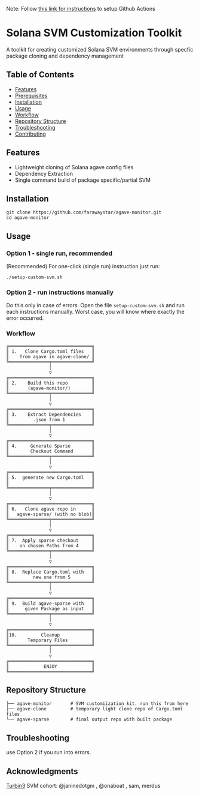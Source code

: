 Note: Follow [this link for instructions](https://github.com/farawaystar/agave-monitor/) to setup Github Actions

# Solana SVM Customization Toolkit


A toolkit for creating customized Solana SVM environments through specfic package cloning and dependency management

## Table of Contents
- [Features](#features)
- [Prerequisites](#prerequisites)
- [Installation](#installation)
- [Usage](#usage)
- [Workflow](#workflow)
- [Repository Structure](#repository-structure)
- [Troubleshooting](#troubleshooting)
- [Contributing](#contributing)

## Features
- Lightweight cloning of Solana agave config files
- Dependency Extraction
- Single command build of package specific/partial SVM 

## Installation
```
git clone https://github.com/farawaystar/agave-monitor.git
cd agave-monitor
```

## Usage 
### Option 1 - single run, recommended

(Recommended) For one-click (single run) instruction just run:
```
./setup-custom-svm.sh
```

### Option 2 - run instructions manually
Do this only in case of errors. Open the file ```setup-custom-svm.sh``` and run each instructions manually. Worst case, you will know where exactly the error occurred.

### Workflow
```
╔═══════════════════════════════╗
║ 1.   Clone Cargo.toml files   ║
║    from agave in agave-clone/ ║
╚═══════════════╤═══════════════╝
                │
                ▽
╔═══════════════════════════════╗
║ 2.    Build this repo         ║
║       (agave-monitor/)        ║
╚═══════════════╤═══════════════╝
                │
                ▽
╔═══════════════════════════════╗
║ 3.    Extract Dependencies    ║
║         .json from 1          ║
╚═══════════════╤═══════════════╝
                │
                ▽
╔═══════════════════════════════╗
║ 4.     Generate Sparse        ║
║        Checkout Command       ║
╚═══════════════╤═══════════════╝
                │
                ▽
╔═══════════════════════════════╗
║ 5.  generate new Cargo.toml   ║
║                               ║
╚═══════════════╤═══════════════╝
                │
                ▽
╔═══════════════════════════════╗
║ 6.   Clone agave repo in      ║
║   agave-sparse/ (with no blob)║
╚═══════════════╤═══════════════╝
                │
                ▽
╔═══════════════════════════════╗
║ 7.  Apply sparse checkout     ║
║    on chosen Paths from 4     ║
╚═══════════════╤═══════════════╝
                │
                ▽
╔═══════════════════════════════╗
║ 8.  Replace Cargo.toml with   ║
║         new one from 5        ║
╚═══════════════╤═══════════════╝
                │
                ▽
╔═══════════════════════════════╗
║ 9.  Build agave-sparse with   ║
║      given Package as input   ║
╚═══════════════╤═══════════════╝
                │
                ▽
╔═══════════════════════════════╗
║10.         Cleanup            ║
║       Temporary Files         ║
╚═══════════════╤═══════════════╝
                │
                ▽
╔═══════════════════════════════╗
║             ENJOY             ║
╚═══════════════════════════════╝
```

## Repository Structure
```
├── agave-monitor       # SVM customiization kit. run this from here
├── agave-clone         # temporary light clone repo of Cargo.toml files
└── agave-sparse        # final output repo with built package 
```

## Troubleshooting
use Option 2 if you run into errors.

## Acknowledgments
[Turbin3](https://turbin3.com) SVM cohort: @janinedotgm , @onaboat , sam, merdus